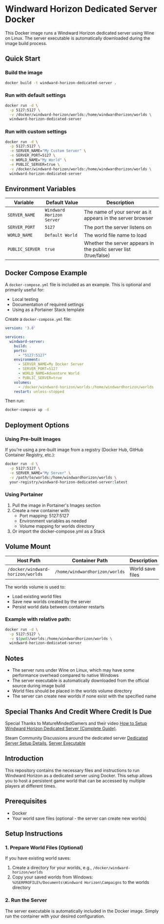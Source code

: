 # Windward Horizon Dedicated Server Docker

This Docker image runs a Windward Horizon dedicated server using Wine on Linux. The server executable is automatically downloaded during the image build process.

## Quick Start

### Build the image
```bash
docker build -t windward-horizon-dedicated-server .
```

### Run with default settings
```bash
docker run -d \
  -p 5127:5127 \
  -v /docker/windward-horizon/worlds:/home/windwardhorizon/worlds \
  windward-horizon-dedicated-server
```

### Run with custom settings
```bash
docker run -d \
  -p 5127:5127 \
  -e SERVER_NAME="My Custom Server" \
  -e SERVER_PORT=5127 \
  -e WORLD_NAME="My World" \
  -e PUBLIC_SERVER=true \
  -v /docker/windward-horizon/worlds:/home/windwardhorizon/worlds \
  windward-horizon-dedicated-server
```

## Environment Variables

| Variable | Default Value | Description |
|----------|---------------|-------------|
| `SERVER_NAME`   | `Windward Horizon Server` | The name of your server as it appears in the server browser       |
| `SERVER_PORT`   | `5127`                    | The port the server listens on                                    |
| `WORLD_NAME`    | `Default World`           | The world file name to load                                       |
| `PUBLIC_SERVER` | `true`                    | Whether the server appears in the public server list (true/false) |

## Docker Compose Example

A `docker-compose.yml` file is included as an example. This is optional and primarily useful for:
- Local testing
- Documentation of required settings
- Using as a Portainer Stack template

Create a `docker-compose.yml` file:

```yaml
version: '3.8'

services:
  windward-server:
    build: .
    ports:
      - "5127:5127"
    environment:
      - SERVER_NAME=My Docker Server
      - SERVER_PORT=5127
      - WORLD_NAME=Adventure World
      - PUBLIC_SERVER=true
    volumes:
      - /docker/windward-horizon/worlds:/home/windwardhorizon/worlds
    restart: unless-stopped
```

Then run:
```bash
docker-compose up -d
```

## Deployment Options

### Using Pre-built Images
If you're using a pre-built image from a registry (Docker Hub, GitHub Container Registry, etc.):

```bash
docker run -d \
  -p 5127:5127 \
  -e SERVER_NAME="My Server" \
  -v /path/to/worlds:/home/windwardhorizon/worlds \
  your-registry/windward-horizon-dedicated-server:latest
```

### Using Portainer
1. Pull the image in Portainer's Images section
2. Create a new container with:
   - Port mapping: 5127:5127
   - Environment variables as needed
   - Volume mapping for worlds directory
3. Or import the docker-compose.yml as a Stack

## Volume Mount

| Host Path | Container Path | Description |
|-----------|----------------|-------------|
| `/docker/windward-horizon/worlds` | `/home/windwardhorizon/worlds` | World save files |

The worlds volume is used to:
- Load existing world files
- Save new worlds created by the server
- Persist world data between container restarts

### Example with relative path:
```bash
docker run -d \
  -p 5127:5127 \
  -v $(pwd)/worlds:/home/windwardhorizon/worlds \
  windward-horizon-dedicated-server
```

## Notes

- The server runs under Wine on Linux, which may have some performance overhead compared to native Windows
- The server executable is automatically downloaded from the official source during image build
- World files should be placed in the worlds volume directory
- The server can create new worlds if none exist with the specified name

## Special Thanks And Credit Where Credit Is Due

Special Thanks to MatureMindedGamers and their video [How to Setup Windward Horizon Dedicated Server (Complete Guide)](https://www.youtube.com/watch?v=PbTe7D1KTvI).

Steam Community Discussions around the dedicated server [Dedicated Server Setup Details](https://steamcommunity.com/app/2665460/discussions/0/599653352265001950/), [Server Executable](https://steamcommunity.com/app/2665460/discussions/0/560246502201600269/)

## Introduction

This repository contains the necessary files and instructions to run Windward Horizon as a dedicated server using Docker. This setup allows you to host a persistent game world that can be accessed by multiple players at different times.

## Prerequisites

- Docker
- Your world save files (optional - the server can create new worlds)

## Setup Instructions

### 1. Prepare World Files (Optional)

If you have existing world saves:
1. Create a directory for your worlds, e.g., `/docker/windward-horizon/worlds`
2. Copy your saved worlds from Windows: `%USERPROFILE%/Documents\Windward Horizon\Campaigns` to the worlds directory

### 2. Run the Server

The server executable is automatically included in the Docker image. Simply run the container with your desired configuration.